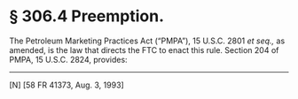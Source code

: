 # § 306.4   Preemption.

The Petroleum Marketing Practices Act (“PMPA”), 15 U.S.C. 2801 *et seq.,* as amended, is the law that directs the FTC to enact this rule. Section 204 of PMPA, 15 U.S.C. 2824, provides:



---

[N] [58 FR 41373, Aug. 3, 1993]




